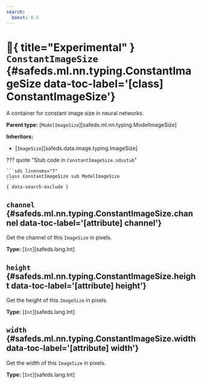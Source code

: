 ```yaml
---
search:
  boost: 0.5
---
```


[//]: # (DO NOT EDIT THIS FILE DIRECTLY. Instead, edit the corresponding stub file and execute `npm run docs:api`.)

# :test_tube:{ title="Experimental" } <code class="doc-symbol doc-symbol-class"></code> `ConstantImageSize` {#safeds.ml.nn.typing.ConstantImageSize data-toc-label='[class] ConstantImageSize'}

A container for constant image size in neural networks.

**Parent type:** [`ModelImageSize`][safeds.ml.nn.typing.ModelImageSize]

**Inheritors:**

- [`ImageSize`][safeds.data.image.typing.ImageSize]

??? quote "Stub code in `ConstantImageSize.sdsstub`"

    ```sds linenums="7"
    class ConstantImageSize sub ModelImageSize
    ```
    { data-search-exclude }

## <code class="doc-symbol doc-symbol-attribute"></code> `channel` {#safeds.ml.nn.typing.ConstantImageSize.channel data-toc-label='[attribute] channel'}

Get the channel of this `ImageSize` in pixels.

**Type:** [`Int`][safeds.lang.Int]

## <code class="doc-symbol doc-symbol-attribute"></code> `height` {#safeds.ml.nn.typing.ConstantImageSize.height data-toc-label='[attribute] height'}

Get the height of this `ImageSize` in pixels.

**Type:** [`Int`][safeds.lang.Int]

## <code class="doc-symbol doc-symbol-attribute"></code> `width` {#safeds.ml.nn.typing.ConstantImageSize.width data-toc-label='[attribute] width'}

Get the width of this `ImageSize` in pixels.

**Type:** [`Int`][safeds.lang.Int]
